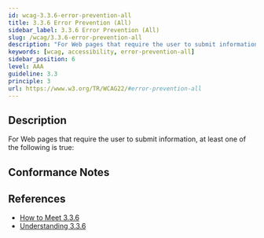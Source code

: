 ```yaml
---
id: wcag-3.3.6-error-prevention-all
title: 3.3.6 Error Prevention (All)
sidebar_label: 3.3.6 Error Prevention (All)
slug: /wcag/3.3.6-error-prevention-all
description: "For Web pages that require the user to submit information, at least one of the following is true:"
keywords: [wcag, accessibility, error-prevention-all]
sidebar_position: 6
level: AAA
guideline: 3.3
principle: 3
url: https://www.w3.org/TR/WCAG22/#error-prevention-all
---
```


## Description

For Web pages that require the user to submit information, at least one of the following is true:

## Conformance Notes

<!-- Add your conformance notes and evaluation here -->

## References

- [How to Meet 3.3.6](https://www.w3.org/WAI/WCAG22/quickref/#error-prevention-all)
- [Understanding 3.3.6](https://www.w3.org/WAI/WCAG22/Understanding/error-prevention-all.html)




